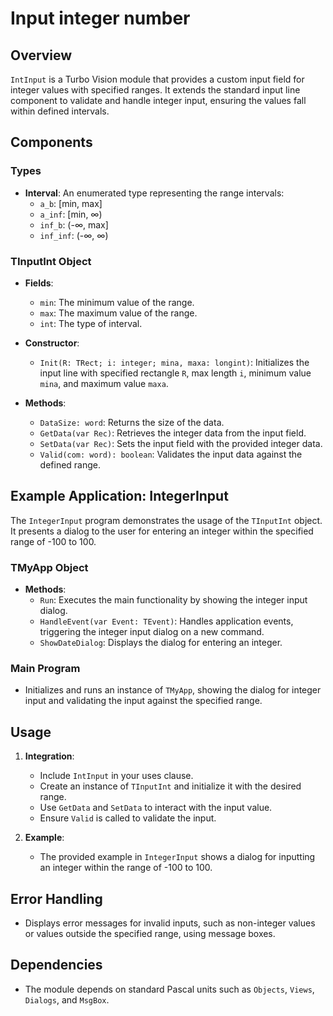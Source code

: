 # Input integer number

## Overview

`IntInput` is a Turbo Vision module that provides a custom input field for integer values with specified ranges. It extends the standard input line component to validate and handle integer input, ensuring the values fall within defined intervals.

## Components

### Types

- **Interval**: An enumerated type representing the range intervals:
  - `a_b`: [min, max]
  - `a_inf`: [min, ∞)
  - `inf_b`: (-∞, max]
  - `inf_inf`: (-∞, ∞)

### TInputInt Object

- **Fields**:
  - `min`: The minimum value of the range.
  - `max`: The maximum value of the range.
  - `int`: The type of interval.

- **Constructor**:
  - `Init(R: TRect; i: integer; mina, maxa: longint)`: Initializes the input line with specified rectangle `R`, max length `i`, minimum value `mina`, and maximum value `maxa`.

- **Methods**:
  - `DataSize: word`: Returns the size of the data.
  - `GetData(var Rec)`: Retrieves the integer data from the input field.
  - `SetData(var Rec)`: Sets the input field with the provided integer data.
  - `Valid(com: word): boolean`: Validates the input data against the defined range.

## Example Application: IntegerInput

The `IntegerInput` program demonstrates the usage of the `TInputInt` object. It presents a dialog to the user for entering an integer within the specified range of -100 to 100.

### TMyApp Object

- **Methods**:
  - `Run`: Executes the main functionality by showing the integer input dialog.
  - `HandleEvent(var Event: TEvent)`: Handles application events, triggering the integer input dialog on a new command.
  - `ShowDateDialog`: Displays the dialog for entering an integer.

### Main Program

- Initializes and runs an instance of `TMyApp`, showing the dialog for integer input and validating the input against the specified range.

## Usage

1. **Integration**:
   - Include `IntInput` in your uses clause.
   - Create an instance of `TInputInt` and initialize it with the desired range.
   - Use `GetData` and `SetData` to interact with the input value.
   - Ensure `Valid` is called to validate the input.

2. **Example**:
   - The provided example in `IntegerInput` shows a dialog for inputting an integer within the range of -100 to 100.

## Error Handling

- Displays error messages for invalid inputs, such as non-integer values or values outside the specified range, using message boxes.

## Dependencies

- The module depends on standard Pascal units such as `Objects`, `Views`, `Dialogs`, and `MsgBox`.
